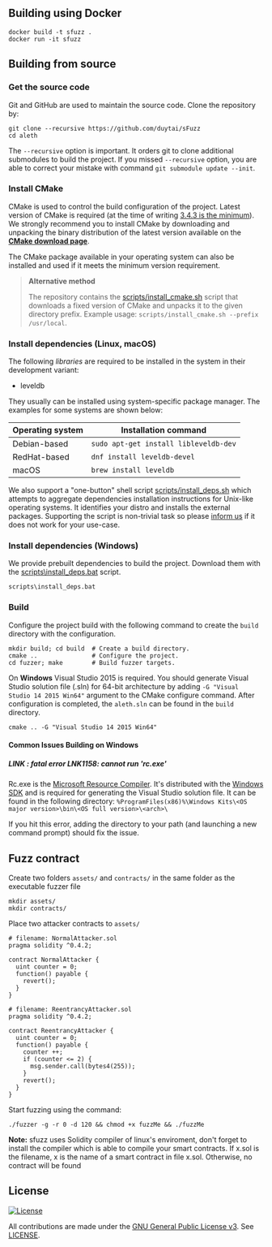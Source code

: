 ## Building using Docker

```shell
docker build -t sfuzz .
docker run -it sfuzz
```

## Building from source

### Get the source code

Git and GitHub are used to maintain the source code. Clone the repository by:

```shell
git clone --recursive https://github.com/duytai/sFuzz
cd aleth
```

The `--recursive` option is important. It orders git to clone additional
submodules to build the project.
If you missed `--recursive` option, you are able to correct your mistake with command
`git submodule update --init`.

### Install CMake

CMake is used to control the build configuration of the project. Latest version of CMake is required
(at the time of writing [3.4.3 is the minimum](CMakeLists.txt#L25)).
We strongly recommend you to install CMake by downloading and unpacking the binary
distribution  of the latest version available on the
[**CMake download page**](https://cmake.org/download/).

The CMake package available in your operating system can also be installed
and used if it meets the minimum version requirement.

> **Alternative method**
>
> The repository contains the
[scripts/install_cmake.sh](scripts/install_cmake.sh) script that downloads
> a fixed version of CMake and unpacks it to the given directory prefix.
> Example usage: `scripts/install_cmake.sh --prefix /usr/local`.

### Install dependencies (Linux, macOS)

The following *libraries* are required to be installed in the system in their
development variant:

- leveldb

They usually can be installed using system-specific package manager.
The examples for some systems are shown below:

Operating system | Installation command
---------------- | --------------------
Debian-based     | `sudo apt-get install libleveldb-dev`
RedHat-based     | `dnf install leveldb-devel`
macOS            | `brew install leveldb`


We also support a "one-button" shell script
[scripts/install_deps.sh](scripts/install_deps.sh)
which attempts to aggregate dependencies installation instructions for Unix-like
operating systems. It identifies your distro and installs the external packages.
Supporting the script is non-trivial task so please [inform us](#contact)
if it does not work for your use-case.

### Install dependencies (Windows)

We provide prebuilt dependencies to build the project. Download them
with the [scripts\install_deps.bat](scripts/install_deps.bat) script.

```shell
scripts\install_deps.bat
```

### Build

Configure the project build with the following command to create the
`build` directory with the configuration.

```shell
mkdir build; cd build  # Create a build directory.
cmake ..               # Configure the project.
cd fuzzer; make        # Build fuzzer targets.
```

On **Windows** Visual Studio 2015 is required. You should generate Visual Studio
solution file (.sln) for 64-bit architecture by adding
`-G "Visual Studio 14 2015 Win64"` argument to the CMake configure command.
After configuration is completed, the `aleth.sln` can be found in the
`build` directory.

```shell
cmake .. -G "Visual Studio 14 2015 Win64"
```
#### Common Issues Building on Windows
##### LINK : fatal error LNK1158: cannot run 'rc.exe'
Rc.exe is the [Microsoft Resource Compiler](https://docs.microsoft.com/en-us/windows/desktop/menurc/resource-compiler). It's distributed with the [Windows SDK](https://developer.microsoft.com/en-US/windows/downloads/windows-10-sdk) and is required for generating the Visual Studio solution file. It can be found in the following directory: ```%ProgramFiles(x86)%\Windows Kits\<OS major version>\bin\<OS full version>\<arch>\```

If you hit this error, adding the directory to your path (and launching a new command prompt) should fix the issue.

## Fuzz contract
Create two folders `assets/` and `contracts/` in the same folder as the executable fuzzer file
```shell
mkdir assets/
mkdir contracts/
```
Place two attacker contracts to `assets/`
```shell
# filename: NormalAttacker.sol
pragma solidity ^0.4.2;

contract NormalAttacker {
  uint counter = 0;
  function() payable {
    revert();
  }
}
```
```shell
# filename: ReentrancyAttacker.sol
pragma solidity ^0.4.2;

contract ReentrancyAttacker {
  uint counter = 0;
  function() payable {
    counter ++;
    if (counter <= 2) {
      msg.sender.call(bytes4(255));
    }
    revert();
  }
}
```
Start fuzzing using the command:
```shell
./fuzzer -g -r 0 -d 120 && chmod +x fuzzMe && ./fuzzMe
```

**Note:** sfuzz uses Solidity compiler of linux's enviroment, don't forget to install the compiler which is able to compile your smart contracts. If x.sol is the filename, x is the name of a smart contract in file x.sol. Otherwise, no contract will be found

## License

[![License](https://img.shields.io/github/license/ethereum/aleth.svg)](LICENSE)

All contributions are made under the [GNU General Public License v3](https://www.gnu.org/licenses/gpl-3.0.en.html). See [LICENSE](LICENSE).
